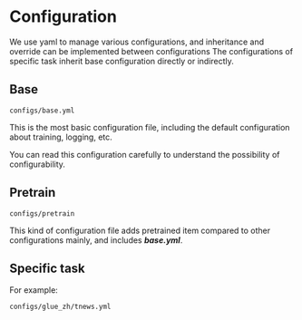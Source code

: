 # Configuration

We use yaml to manage various configurations, and inheritance and override can be implemented between configurations
The configurations of specific task inherit base configuration directly or indirectly.
## Base
```text
configs/base.yml
```
This is the most basic configuration file, including the default configuration about training, logging, etc.

You can read this configuration carefully to understand the possibility of configurability.

## Pretrain

```text
configs/pretrain
```
This kind of configuration file adds pretrained item compared to other configurations mainly, and includes ***base.yml***.

## Specific task

For example:
```text
configs/glue_zh/tnews.yml
```
